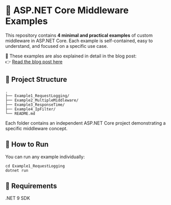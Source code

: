 # 🧱 ASP.NET Core Middleware Examples

This repository contains **4 minimal and practical examples** of custom middleware in ASP.NET Core. Each example is self-contained, easy to understand, and focused on a specific use case.

📝 These examples are also explained in detail in the blog post:  
👉 [Read the blog post here](https://sinanganiz.com/posts/aspnet-core-middleware-development-101/)

## 📁 Project Structure

    .
    ├── Example1_RequestLogging/
    ├── Example2_MultipleMiddleware/
    ├── Example3_ResponseTime/
    ├── Example4_IpFilter/
    └── README.md

Each folder contains an independent ASP.NET Core project demonstrating a specific middleware concept.

## 🚀 How to Run

You can run any example individually:

    cd Example1_RequestLogging
    dotnet run

## 📌 Requirements

.NET 9 SDK
